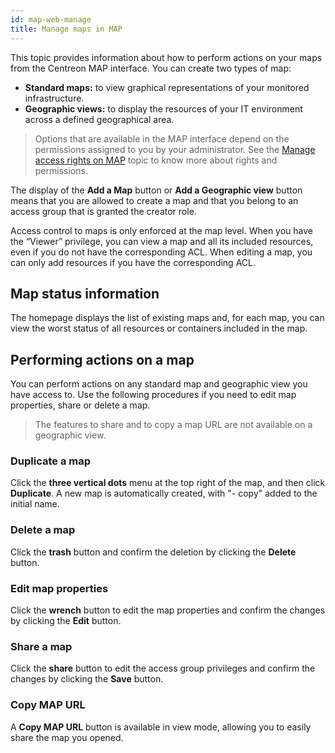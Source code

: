 ```yaml
---
id: map-web-manage
title: Manage maps in MAP
---
```


This topic provides information about how to perform actions on your maps from the Centreon MAP interface. You can create two types of map:

- **Standard maps:** to view graphical representations of your monitored infrastructure.
- **Geographic views:** to display the resources of your IT environment across a defined geographical area.

> Options that are available in the MAP interface depend on the permissions assigned to you by your administrator. See the [Manage access rights on MAP](map-web-access.md) topic to know more about rights and permissions.

The display of the **Add a Map** button or **Add a Geographic view** button means that you are allowed to create a map and that you belong to an access group that is granted the creator role.

Access control to maps is only enforced at the map level. When you have the “Viewer” privilege, you can view a map and all its included resources, even if you do not have the corresponding ACL. When editing a map, you can only add resources if you have the corresponding ACL.

## Map status information

The homepage displays the list of existing maps and, for each map, you can view the worst status of all resources or containers included in the map.

## Performing actions on a map

You can perform actions on any standard map and geographic view you have access to. Use the following procedures if you need to edit map properties, share or delete a map.

> The features to share and to copy a map URL are not available on a geographic view.

### Duplicate a map

Click the **three vertical dots** menu at the top right of the map, and then click **Duplicate**.
A new map is automatically created, with "- copy" added to the initial name.

### Delete a map

Click the **trash** button and confirm the deletion by clicking the **Delete** button.

### Edit map properties

Click the **wrench** button to edit the map properties and confirm the changes by clicking the **Edit** button.

### Share a map

Click the **share** button to edit the access group privileges and confirm the changes by clicking the **Save** button.

### Copy MAP URL

A **Copy MAP URL** button is available in view mode, allowing you to easily share the map you opened. 
